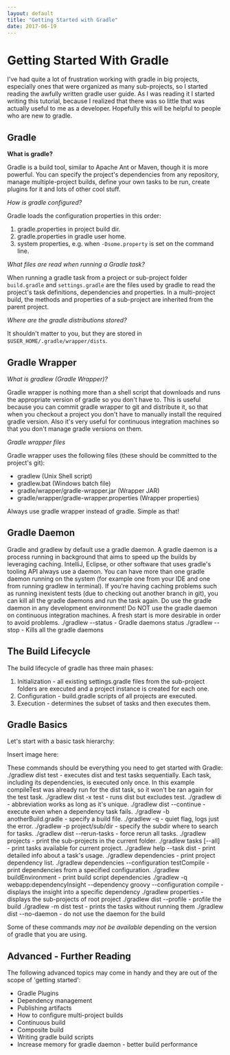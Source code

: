 ```yaml
---
layout: default
title: "Getting Started with Gradle"
date: 2017-06-19
---
```


# Getting Started With Gradle

I've had quite a lot of frustration working with gradle in big projects, especially ones that were organized as many sub-projects, so I started reading the awfully written gradle user guide. As I was reading it I started writing this tutorial, because I realized that there was so little that was actually useful to me as a developer. Hopefully this will be helpful to people who are new to gradle.

## Gradle

**What is gradle?**

Gradle is a build tool, similar to Apache Ant or Maven, though it is more powerful. You can specify the project's dependencies from any repository, manage multiple-project builds, define your own tasks to be run, create plugins for it and lots of other cool stuff. 

*How is gradle configured?*

Gradle loads the configuration properties in this order:

1. gradle.properties in project build dir.
2. gradle.properties in gradle user home.
2. system properties, e.g. when `-Dsome.property` is set on the command line.

*What files are read when running a Gradle task?*

When running a gradle task from a project or sub-project folder `build.gradle` and `settings.gradle` are the files used by gradle to read the project's task definitions, dependencies and properties. In a multi-project build, the methods and properties of a sub-project are inherited from the parent project. 

*Where are the gradle distributions stored?*

It shouldn't matter to you, but they are stored in `$USER_HOME/.gradle/wrapper/dists`.

## Gradle Wrapper

*What is gradlew (Gradle Wrapper)?*

Gradle wrapper is nothing more than a shell script that downloads and runs the appropriate version of gradle so you don't have to. This is useful because you can commit gradle wrapper to git and distribute it, so that when you checkout a project you don't have to manually install the required gradle version. Also it's very useful for continuous integration machines so that you don't manage gradle versions on them. 

*Gradle wrapper files*

Gradle wrapper uses the following files (these should be committed to the project's git):
* gradlew (Unix Shell script)
* gradlew.bat (Windows batch file)
* gradle/wrapper/gradle-wrapper.jar (Wrapper JAR)
* gradle/wrapper/gradle-wrapper.properties (Wrapper properties)

Always use gradle wrapper instead of gradle. Simple as that!

## Gradle Daemon

Gradle and gradlew by default use a gradle daemon. A gradle daemon is a process running in background that aims to speed up the builds by leveraging caching. 
IntelliJ, Eclipse, or other software that uses gradle's tooling API always use a daemon. 
You can have more than one gradle daemon running on the system (for example one from your IDE and one from running gradlew in terminal). 
If you're having caching problems such as running inexistent tests (due to checking out another branch in git), you can kill all the gradle daemons and run the task again. 
Do use the gradle daemon in any development environment!
Do NOT use the gradle daemon on continuous integration machines. A fresh start is more desirable in order to avoid problems. 
./gradlew --status - Gradle daemons status
./gradlew --stop - Kills all the gradle daemons

## The Build Lifecycle

The build lifecycle of gradle has three main phases:
1. Initialization - all existing settings.gradle files from the sub-project folders are executed and a project instance is created for each one.
2. Configuration - build.gradle scripts of all projects are executed.
2. Execution - determines the subset of tasks and then executes them.

## Gradle Basics

Let's start with a basic task hierarchy: 

Insert image here:

These commands should be everything you need to get started with Gradle: 
    ./gradlew dist test - executes dist and test tasks sequentially. Each task, including its dependencies, is executed only once. In this example compileTest was already run for the dist task, so it won't be ran again for the test task.
    ./gradlew dist -x test - runs dist but excludes test.
    ./gradlew di - abbreviation works as long as it's unique.
    ./gradlew dist --continue - execute even when a dependency task fails.
    ./gradlew -b anotherBuild.gradle - specify a build file.
    ./gradlew -q - quiet flag, logs just the error.
    ./gradlew -p project/sub/dir - specify the subdir where to search for tasks.
    ./gradlew dist --rerun-tasks - force rerun all tasks.
    ./gradlew projects - print the sub-projects in the current folder.
    ./gradlew tasks [--all] - print tasks available for current project.
    ./gradlew help --task dist - print detailed info about a task's usage.
    ./gradlew dependencies - print project dependency list.
    ./gradlew dependencies --configuration testCompile - print dependencies from a specified configuration.
    ./gradlew buildEnvironment - print build script dependencies
    ./gradlew -q webapp:dependencyInsight --dependency groovy --configuration compile - displays the insight into a specific dependency
    ./gradlew properties - displays the sub-projects of root project
    ./gradlew dist --profile - profile the build
    ./gradlew -m dist test - prints the tasks without running them
    ./gradlew dist --no-daemon - do not use the daemon for the build

Some of these commands *may not be available* depending on the version of gradle that you are using.

## Advanced - Further Reading

The following advanced topics may come in handy and they are out of the scope of 'getting started':
* Gradle Plugins
* Dependency management
* Publishing artifacts
* How to configure multi-project builds
* Continuous build
* Composite build
* Writing gradle build scripts
* Increase memory for gradle daemon - better build performance
